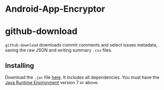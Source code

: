 # Android-App-Encryptor
github-download
===============

`github-download` downloads commit comments and select issues metadata, saving the raw JSON and writing summary `.csv` files.

Installing
----------

Download the `.jar` file [here](/target/github-download-1.0-SNAPSHOT-jar-with-dependencies.jar). It includes all dependencies. You must have the [Java Runtime Environment](http://java.com/en/download/manual.jsp) version 7 or above.
